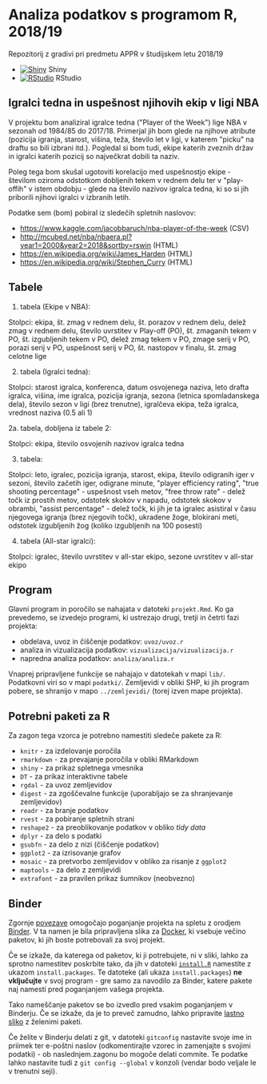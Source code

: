 # Analiza podatkov s programom R, 2018/19

Repozitorij z gradivi pri predmetu APPR v študijskem letu 2018/19

* [![Shiny](http://mybinder.org/badge.svg)](http://beta.mybinder.org/v2/gh/dePauk/APPR-2018-19/master?urlpath=shiny/APPR-2018-19/projekt.Rmd) Shiny
* [![RStudio](http://mybinder.org/badge.svg)](http://beta.mybinder.org/v2/gh/dePauk/APPR-2018-19/master?urlpath=rstudio) RStudio

## Igralci tedna in uspešnost njihovih ekip v ligi NBA

V projektu bom analiziral igralce tedna ("Player of the Week") lige NBA v sezonah od 1984/85 do 2017/18. Primerjal jih bom glede na njihove atribute (pozicija igranja, starost, višina, teža, število let v ligi, v katerem "picku" na draftu so bili izbrani itd.). Pogledal si bom tudi, ekipe katerih zveznih držav in igralci katerih pozicij so največkrat dobili ta naziv.

Poleg tega bom skušal ugotoviti korelacijo med uspešnostjo ekipe - številom oziroma odstotkom dobljenih tekem v rednem delu ter v "play-offih" v istem obdobju - glede na število nazivov igralca tedna, ki so si jih priborili njihovi igralci v izbranih letih.


Podatke sem (bom) pobiral iz sledečih spletnih naslovov:

* https://www.kaggle.com/jacobbaruch/nba-player-of-the-week (CSV)
* http://mcubed.net/nba/nbaera.pl?year1=2000&year2=2018&sortby=rswin (HTML)
* https://en.wikipedia.org/wiki/James_Harden (HTML)
* https://en.wikipedia.org/wiki/Stephen_Curry (HTML)

## Tabele

1. tabela (Ekipe v NBA):

Stolpci: ekipa, št. zmag v rednem delu, št. porazov v rednem delu, delež zmag v rednem delu, število uvrstitev v Play-off (PO), št. zmaganih tekem v PO, št. izgubljenih tekem v PO, delež zmag tekem v PO, zmage serij v PO, porazi serij v PO, uspešnost serij v PO, št. nastopov v finalu, št. zmag celotne lige

2. tabela (Igralci tedna):

Stolpci: starost igralca, konferenca, datum osvojenega naziva, leto drafta igralca, višina, ime igralca, pozicija igranja, sezona (letnica spomladanskega dela), število sezon v ligi (brez trenutne), igralčeva ekipa, teža igralca, vrednost naziva (0.5 ali 1)

  2a. tabela, dobljena iz tabele 2:
  
  Stolpci: ekipa, število osvojenih nazivov igralca tedna

3. tabela: 

Stolpci: leto, igralec, pozicija igranja, starost, ekipa, število odigranih iger v sezoni, število začetih iger, odigrane minute, "player efficiency rating", "true shooting percentage" - uspešnost vseh metov, "free throw rate" - delež točk iz prostih metov, odstotek skokov v napadu, odstotek skokov v obrambi, "assist percentage" - delež točk, ki jih je ta igralec asistiral v času njegovega igranja (brez njegovih točk), ukradene žoge, blokirani meti, odstotek izgubljenih žog (koliko izgubljenih na 100 posesti)

4. tabela (All-star igralci):

  Stolpci: igralec, število uvrstitev v all-star ekipo, sezone uvrstitev v all-star ekipo



## Program

Glavni program in poročilo se nahajata v datoteki `projekt.Rmd`.
Ko ga prevedemo, se izvedejo programi, ki ustrezajo drugi, tretji in četrti fazi projekta:

* obdelava, uvoz in čiščenje podatkov: `uvoz/uvoz.r`
* analiza in vizualizacija podatkov: `vizualizacija/vizualizacija.r`
* napredna analiza podatkov: `analiza/analiza.r`

Vnaprej pripravljene funkcije se nahajajo v datotekah v mapi `lib/`.
Podatkovni viri so v mapi `podatki/`.
Zemljevidi v obliki SHP, ki jih program pobere,
se shranijo v mapo `../zemljevidi/` (torej izven mape projekta).

## Potrebni paketi za R

Za zagon tega vzorca je potrebno namestiti sledeče pakete za R:

* `knitr` - za izdelovanje poročila
* `rmarkdown` - za prevajanje poročila v obliki RMarkdown
* `shiny` - za prikaz spletnega vmesnika
* `DT` - za prikaz interaktivne tabele
* `rgdal` - za uvoz zemljevidov
* `digest` - za zgoščevalne funkcije (uporabljajo se za shranjevanje zemljevidov)
* `readr` - za branje podatkov
* `rvest` - za pobiranje spletnih strani
* `reshape2` - za preoblikovanje podatkov v obliko *tidy data*
* `dplyr` - za delo s podatki
* `gsubfn` - za delo z nizi (čiščenje podatkov)
* `ggplot2` - za izrisovanje grafov
* `mosaic` - za pretvorbo zemljevidov v obliko za risanje z `ggplot2`
* `maptools` - za delo z zemljevidi
* `extrafont` - za pravilen prikaz šumnikov (neobvezno)

## Binder

Zgornje [povezave](#analiza-podatkov-s-programom-r-201819)
omogočajo poganjanje projekta na spletu z orodjem [Binder](https://mybinder.org/).
V ta namen je bila pripravljena slika za [Docker](https://www.docker.com/),
ki vsebuje večino paketov, ki jih boste potrebovali za svoj projekt.

Če se izkaže, da katerega od paketov, ki ji potrebujete, ni v sliki,
lahko za sprotno namestitev poskrbite tako,
da jih v datoteki [`install.R`](install.R) namestite z ukazom `install.packages`.
Te datoteke (ali ukaza `install.packages`) **ne vključujte** v svoj program -
gre samo za navodilo za Binder, katere pakete naj namesti pred poganjanjem vašega projekta.

Tako nameščanje paketov se bo izvedlo pred vsakim poganjanjem v Binderju.
Če se izkaže, da je to preveč zamudno,
lahko pripravite [lastno sliko](https://github.com/jaanos/APPR-docker) z želenimi paketi.

Če želite v Binderju delati z git,
v datoteki `gitconfig` nastavite svoje ime in priimek ter e-poštni naslov
(odkomentirajte vzorec in zamenjajte s svojimi podatki) -
ob naslednjem.zagonu bo mogoče delati commite.
Te podatke lahko nastavite tudi z `git config --global` v konzoli
(vendar bodo veljale le v trenutni seji).
